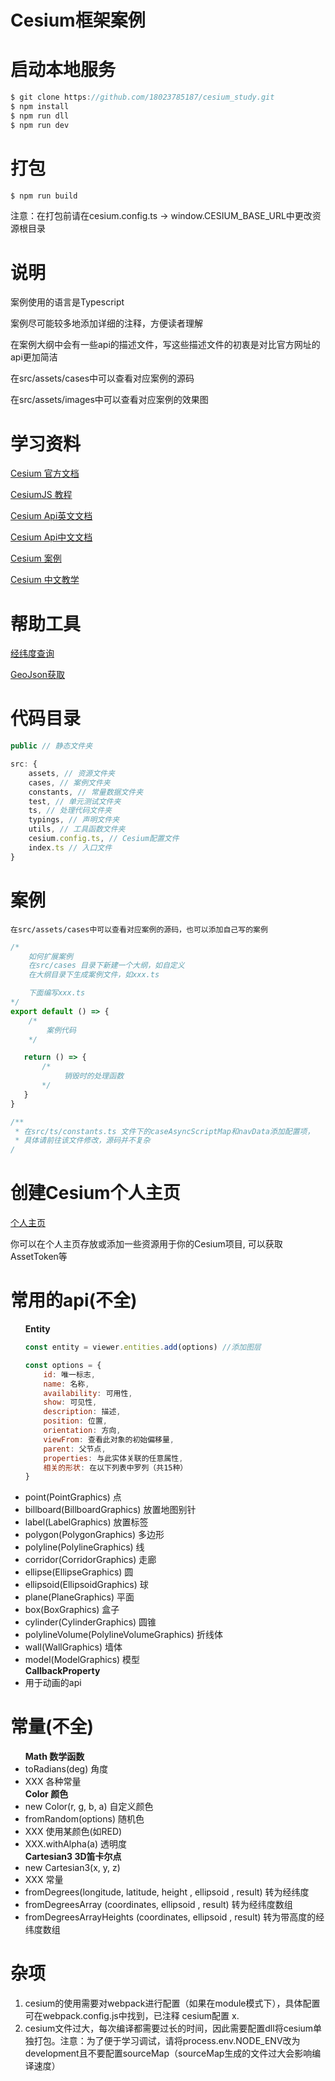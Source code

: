 <h1>Cesium框架案例</h1>

# 启动本地服务

```javascript
$ git clone https://github.com/18023785187/cesium_study.git
$ npm install
$ npm run dll
$ npm run dev
```

# 打包

```javascript
$ npm run build
```

注意：在打包前请在cesium.config.ts -> window.CESIUM_BASE_URL中更改资源根目录

# 说明

<p>案例使用的语言是Typescript</p>
<p>案例尽可能较多地添加详细的注释，方便读者理解</p>
<p>在案例大纲中会有一些api的描述文件，写这些描述文件的初衷是对比官方网址的api更加简洁</p>
<p>在src/assets/cases中可以查看对应案例的源码</p>
<p>在src/assets/images中可以查看对应案例的效果图</p>


# 学习资料

<p><a href="https://cesium.com/learn/">Cesium 官方文档</a></p>
<p><a href="https://cesium.com/learn/cesiumjs-learn/">CesiumJS 教程</a></p>
<p><a href="https://cesium.com/learn/cesiumjs/ref-doc/">Cesium Api英文文档</a></p>
<p><a href="http://cesium.xin/cesium/cn/Documentation1.62/">Cesium Api中文文档</a></p>
<p><a href="https://sandcastle.cesium.com/">Cesium 案例</a></p>
<p><a href="http://cesium.xin/">Cesium 中文教学</a></p>

# 帮助工具

<p><a href="https://www.toolnb.com/tools/gps.html">经纬度查询</a></p>
<p><a href="http://datav.aliyun.com/portal/school/atlas/area_selector">GeoJson获取</a></p>


# 代码目录

```typescript
public // 静态文件夹

src: {
    assets, // 资源文件夹
    cases, // 案例文件夹
    constants, // 常量数据文件夹
    test, // 单元测试文件夹
    ts, // 处理代码文件夹
    typings, // 声明文件夹
    utils, // 工具函数文件夹
    cesium.config.ts, // Cesium配置文件
    index.ts // 入口文件
}
```

# 案例

    在src/assets/cases中可以查看对应案例的源码，也可以添加自己写的案例

```typescript
/*
    如何扩展案例
    在src/cases 目录下新建一个大纲，如自定义
    在大纲目录下生成案例文件，如xxx.ts

    下面编写xxx.ts
*/
export default () => {
    /*
        案例代码
    */

   return () => {
       /*
            销毁时的处理函数
       */
   }
}

/**
 * 在src/ts/constants.ts 文件下的caseAsyncScriptMap和navData添加配置项，
 * 具体请前往该文件修改，源码并不复杂
/

```

# 创建Cesium个人主页

<p><a href="https://cesium.com/ion/assetdepot/">个人主页</a></p>
<p>你可以在个人主页存放或添加一些资源用于你的Cesium项目, 可以获取AssetToken等</p>

# 常用的api(不全)

<ul>
<strong>Entity</strong>

```javascript
const entity = viewer.entities.add(options) //添加图层

const options = {
    id: 唯一标志,
    name: 名称,
    availability: 可用性,
    show: 可见性,
    description: 描述,
    position: 位置,
    orientation: 方向,
    viewFrom: 查看此对象的初始偏移量,
    parent: 父节点,
    properties: 与此实体关联的任意属性,
    相关的形状: 在以下列表中罗列（共15种）
}
```

<li>point(PointGraphics) 点</li>
<li>billboard(BillboardGraphics) 放置地图别针</li>
<li>label(LabelGraphics) 放置标签</li>
<li>polygon(PolygonGraphics) 多边形</li>
<li>polyline(PolylineGraphics) 线</li>
<li>corridor(CorridorGraphics) 走廊</li>
<li>ellipse(EllipseGraphics) 圆</li>
<li>ellipsoid(EllipsoidGraphics) 球</li>
<li>plane(PlaneGraphics) 平面</li>
<li>box(BoxGraphics) 盒子</li>
<li>cylinder(CylinderGraphics) 圆锥</li>
<li>polylineVolume(PolylineVolumeGraphics) 折线体</li>
<li>wall(WallGraphics) 墙体</li>
<li>model(ModelGraphics) 模型</li>
<strong>CallbackProperty</strong>
<li>用于动画的api</li>
</ul>

# 常量(不全)

<ul>
<strong>Math 数学函数</strong>
<li>toRadians(deg) 角度</li>
<li>XXX 各种常量</li>
<strong>Color 颜色</strong>
<li>new Color(r, g, b, a) 自定义颜色</li>
<li>fromRandom(options) 随机色</li>
<li>XXX 使用某颜色(如RED)</li>
<li>XXX.withAlpha(a) 透明度</li>
<strong>Cartesian3 3D笛卡尔点</strong>
<li>new Cartesian3(x, y, z)</li>
<li>XXX 常量</li>
<li>fromDegrees(longitude, latitude, height , ellipsoid , result) 转为经纬度</li>
<li>fromDegreesArray (coordinates, ellipsoid , result) 转为经纬度数组</li>
<li>fromDegreesArrayHeights (coordinates, ellipsoid , result) 转为带高度的经纬度数组</li>
</ul>

# 杂项

<ol>
<li>cesium的使用需要对webpack进行配置（如果在module模式下），具体配置可在webpack.config.js中找到，已注释 cesium配置 x.</li>
<li>cesium文件过大，每次编译都需要过长的时间，因此需要配置dll将cesium单独打包。注意：为了便于学习调试，请将process.env.NODE_ENV改为development且不要配置sourceMap（sourceMap生成的文件过大会影响编译速度）</li>
</ol>
